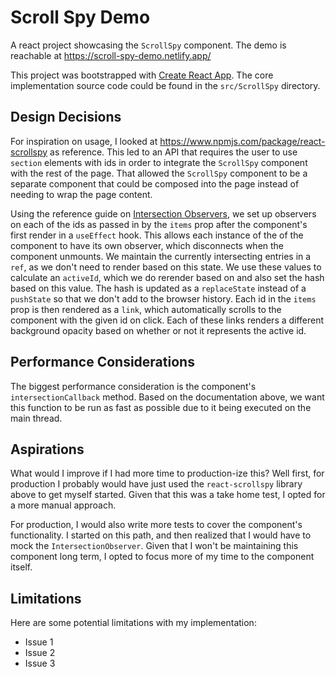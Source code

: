 # Scroll Spy Demo

A react project showcasing the `ScrollSpy` component. The demo is reachable at https://scroll-spy-demo.netlify.app/

This project was bootstrapped with [Create React App](https://github.com/facebook/create-react-app). The core implementation
source code could be found in the `src/ScrollSpy` directory.

## Design Decisions

For inspiration on usage, I looked at https://www.npmjs.com/package/react-scrollspy as reference. This led to an API
that requires the user to use `section` elements with ids in order to integrate the `ScrollSpy` component with the 
rest of the page. That allowed the `ScrollSpy` component to be a separate component that could be composed into the page
instead of needing to wrap the page content.

Using the reference guide on [Intersection Observers](https://developer.mozilla.org/en-US/docs/Web/API/Intersection_Observer_API),
we set up observers on each of the ids as passed in by the `items` prop after the component's first render in a `useEffect` hook.
This allows each instance of the of the component to have its own observer, which disconnects when the component unmounts. We
maintain the currently intersecting entries in a `ref`, as we don't need to render based on this state. We use these values to 
calculate an `activeId`, which we do rerender based on and also set the hash based on this value. The hash is updated as a 
`replaceState` instead of a `pushState` so that we don't add to the browser history. Each id in the `items` prop
is then rendered as a `link`, which automatically scrolls to the component with the given id on click. Each of these links
renders a different background opacity based on whether or not it represents the active id.

## Performance Considerations
The biggest performance consideration is the component's `intersectionCallback` method. Based on the documentation above, we
want this function to be run as fast as possible due to it being executed on the main thread. 

## Aspirations
What would I improve if I had more time to production-ize this? Well first, for production I probably would have just used the 
`react-scrollspy` library above to get myself started. Given that this was a take home test, I opted for a more manual approach.

For production, I would also write more tests to cover the component's functionality. I started on this path, and then realized
that I would have to mock the `IntersectionObserver`. Given that I won't be maintaining this component long term, I opted to focus
more of my time to the component itself.

## Limitations
Here are some potential limitations with my implementation:
- Issue 1
- Issue 2
- Issue 3